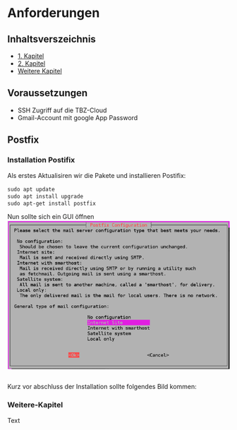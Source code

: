 # Anforderungen

## Inhaltsverszeichnis
- [1. Kapitel](#1-kapitel)
- [2. Kapitel](#2-kapitel)
- [Weitere Kapitel](#weitere-kapitel)

## Voraussetzungen
 - SSH Zugriff auf die TBZ-Cloud
 - Gmail-Account mit google App Password


## Postfix

### Installation Postifix
Als erstes Aktualisiren wir die Pakete und installieren Postifix:

```
sudo apt update
sudo apt install upgrade
sudo apt-get install postfix
```
Nun sollte sich ein GUI öffnen 
        ![Postfix](images/Postfix.PNG)




```

```


Kurz vor abschluss der Installation sollte folgendes Bild kommen: 


### Weitere-Kapitel 
Text